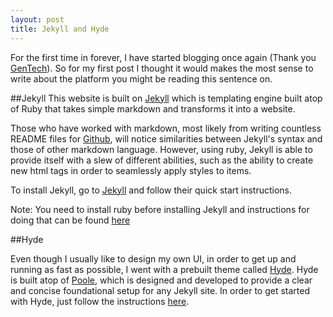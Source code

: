 ```yaml
---
layout: post
title: Jekyll and Hyde
---
```


For the first time in forever, I have started blogging once again (Thank you [GenTech](https://nycgenerationtech.com)). So for my first post I thought it would makes the most sense to write about the platform you might be reading this sentence on. 

##Jekyll
This website is built on [Jekyll](https://jekyllrb.com) which is templating engine built atop of Ruby that takes simple markdown and transforms it into a website.  


Those who have worked with markdown, most likely from writing countless README files for [Github](https://github.com), will notice similarities between Jekyll's syntax and those of other markdown language. However, using ruby, Jekyll is able to provide itself with a slew of different abilities, such as the ability to create new html tags in order to seamlessly apply styles to items.  

To install Jekyll, go to [Jekyll](https://jekyllrb.com) and follow their quick start instructions. 

<p class='message'>Note: You need to install ruby before installing Jekyll and instructions for doing that can be found <a href="https://ruby-lang.org">here</a></p>

##Hyde

Even though I usually like to design my own UI, in order to get up and running as fast as possible, I went with a prebuilt theme called [Hyde](https://github.com/poole/hyde). Hyde is built atop of [Poole](https://github.com/poole/poole), which is designed and developed to provide a clear and concise foundational setup for any Jekyll site. In order to get started with Hyde, just follow the instructions [here](https://github.com/poole/hyde). 
